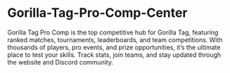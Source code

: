 # Gorilla-Tag-Pro-Comp-Center
Gorilla Tag Pro Comp is the top competitive hub for Gorilla Tag, featuring ranked matches, tournaments, leaderboards, and team competitions. With thousands of players, pro events, and prize opportunities, it’s the ultimate place to test your skills. Track stats, join teams, and stay updated through the website and Discord community.
